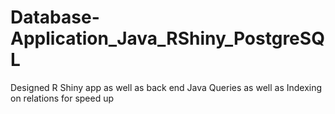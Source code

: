 # Database-Application_Java_RShiny_PostgreSQL

Designed R Shiny app as well as back end Java Queries as well as Indexing on relations for speed up
